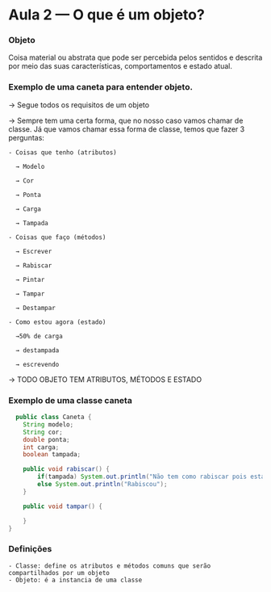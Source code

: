 # Aula 2 — O que é um objeto?

### Objeto

Coisa material ou abstrata que pode ser percebida pelos sentidos e descrita por meio das suas características, comportamentos e estado atual.

### Exemplo de uma caneta para entender objeto.

→ Segue todos os requisitos de um objeto

→ Sempre tem uma certa forma, que no nosso caso vamos chamar de classe. Já que vamos chamar essa forma de classe, temos que fazer 3 perguntas:

    - Coisas que tenho (atributos)

      → Modelo

      → Cor

      → Ponta

      → Carga

      → Tampada

    - Coisas que faço (métodos)

      → Escrever

      → Rabiscar

      → Pintar

      → Tampar

      → Destampar

    - Como estou agora (estado)

      →50% de carga

      → destampada

      → escrevendo

→ TODO OBJETO TEM ATRIBUTOS, MÉTODOS E ESTADO

### Exemplo de uma classe caneta
``` java
  public class Caneta {
    String modelo;
    String cor;
    double ponta;
    int carga;
    boolean tampada;

    public void rabiscar() {
        if(tampada) System.out.println("Não tem como rabiscar pois está tampada");
        else System.out.println("Rabiscou");
    }

    public void tampar() {

    }
}
```
### Definições
    - Classe: define os atributos e métodos comuns que serão compartilhados por um objeto
    - Objeto: é a instancia de uma classe